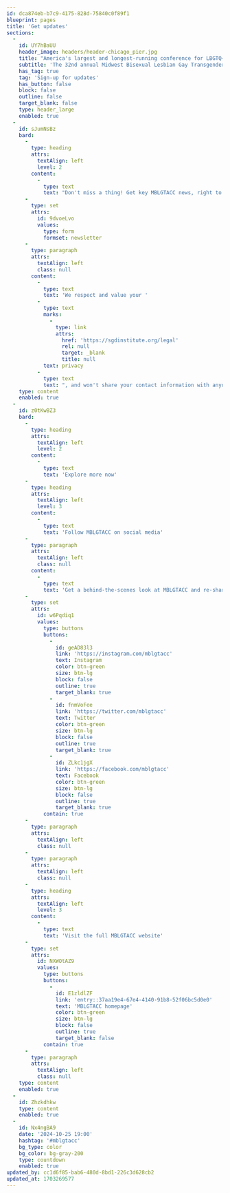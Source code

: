 ```yaml
---
id: dca874eb-b7c9-4175-828d-75840c0f89f1
blueprint: pages
title: 'Get updates'
sections:
  -
    id: UY7hBaUU
    header_image: headers/header-chicago_pier.jpg
    title: "America's largest and longest-running conference for LBGTQ+ college students"
    subtitle: 'The 32nd annual Midwest Bisexual Lesbian Gay Transgender Asexual College Conference is coming to Marquette, Michigan from October 25-27, 2024'
    has_tag: true
    tag: 'Sign-up for updates'
    has_button: false
    block: false
    outline: false
    target_blank: false
    type: header_large
    enabled: true
  -
    id: sJumNsBz
    bard:
      -
        type: heading
        attrs:
          textAlign: left
          level: 2
        content:
          -
            type: text
            text: "Don't miss a thing! Get key MBLGTACC news, right to your inbox."
      -
        type: set
        attrs:
          id: 9dvoeLvo
          values:
            type: form
            formset: newsletter
      -
        type: paragraph
        attrs:
          textAlign: left
          class: null
        content:
          -
            type: text
            text: 'We respect and value your '
          -
            type: text
            marks:
              -
                type: link
                attrs:
                  href: 'https://sgdinstitute.org/legal'
                  rel: null
                  target: _blank
                  title: null
            text: privacy
          -
            type: text
            text: ", and won't share your contact information with anyone without your consent."
    type: content
    enabled: true
  -
    id: z0tKwBZ3
    bard:
      -
        type: heading
        attrs:
          textAlign: left
          level: 2
        content:
          -
            type: text
            text: 'Explore more now'
      -
        type: heading
        attrs:
          textAlign: left
          level: 3
        content:
          -
            type: text
            text: 'Follow MBLGTACC on social media'
      -
        type: paragraph
        attrs:
          textAlign: left
          class: null
        content:
          -
            type: text
            text: 'Get a behind-the-scenes look at MBLGTACC and re-share key news and updates with your student organization, community group, and friends.'
      -
        type: set
        attrs:
          id: w6Pqdiq1
          values:
            type: buttons
            buttons:
              -
                id: geAD83l3
                link: 'https://instagram.com/mblgtacc'
                text: Instagram
                color: btn-green
                size: btn-lg
                block: false
                outline: true
                target_blank: true
              -
                id: fnmVoFee
                link: 'https://twitter.com/mblgtacc'
                text: Twitter
                color: btn-green
                size: btn-lg
                block: false
                outline: true
                target_blank: true
              -
                id: ZLkc1jgX
                link: 'https://facebook.com/mblgtacc'
                text: Facebook
                color: btn-green
                size: btn-lg
                block: false
                outline: true
                target_blank: true
            contain: true
      -
        type: paragraph
        attrs:
          textAlign: left
          class: null
      -
        type: paragraph
        attrs:
          textAlign: left
          class: null
      -
        type: heading
        attrs:
          textAlign: left
          level: 3
        content:
          -
            type: text
            text: 'Visit the full MBLGTACC website'
      -
        type: set
        attrs:
          id: NXWOtAZ9
          values:
            type: buttons
            buttons:
              -
                id: E1zldlZF
                link: 'entry::37aa19e4-67e4-4140-91b8-52f06bc5d0e0'
                text: 'MBLGTACC homepage'
                color: btn-green
                size: btn-lg
                block: false
                outline: true
                target_blank: false
            contain: true
      -
        type: paragraph
        attrs:
          textAlign: left
          class: null
    type: content
    enabled: true
  -
    id: Zhzkdhkw
    type: content
    enabled: true
  -
    id: Nx4ngBA9
    date: '2024-10-25 19:00'
    hashtag: '#mblgtacc'
    bg_type: color
    bg_color: bg-gray-200
    type: countdown
    enabled: true
updated_by: cc1d6f85-bab6-480d-8bd1-226c3d628cb2
updated_at: 1703269577
---
```

